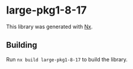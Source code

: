 # large-pkg1-8-17

This library was generated with [Nx](https://nx.dev).

## Building

Run `nx build large-pkg1-8-17` to build the library.
